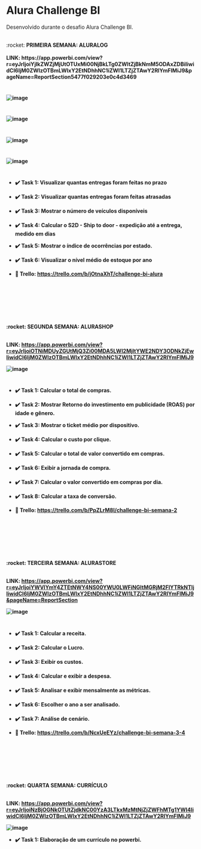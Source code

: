 # Alura Challenge BI

Desenvolvido durante o desafio Alura Challenge BI.
<br>

<br>
:rocket: <strong> PRIMEIRA SEMANA: ALURALOG
<br>
<br>
LINK: https://app.powerbi.com/view?r=eyJrIjoiYjlkZWZjMjUtOTUxMi00NjBkLTg0ZWItZjBkNmM5ODAxZDBiIiwidCI6IjM0ZWIzOTBmLWIxY2EtNDhhNC1iZWI1LTZjZTAwY2RlYmFlMiJ9&pageName=ReportSection5477f029203e0c4d3469

#
![image](https://user-images.githubusercontent.com/27151928/132926989-5a7d06cc-c895-4c1c-a4a2-1bd58e8b659a.png)
# 
#
![image](https://user-images.githubusercontent.com/27151928/134337429-a54089b3-dc07-498e-8bd1-d605e35d4b78.png)
#
#
![image](https://user-images.githubusercontent.com/27151928/134337514-a21963c6-bd09-4134-aca0-879463998973.png)
#
#
![image](https://user-images.githubusercontent.com/27151928/134337572-8df0bec7-6929-4699-acfe-4136719a2cbf.png)
# 

  * :heavy_check_mark:	 Task 1: Visualizar quantas entregas foram feitas no prazo
  * :heavy_check_mark:	 Task 2: Visualizar quantas entregas foram feitas atrasadas
  * :heavy_check_mark:	 Task 3: Mostrar o número de veículos disponíveis
  * :heavy_check_mark:  Task 4: Calcular o S2D - Ship to door - expedição até a entrega, medido em dias
  * :heavy_check_mark:  Task 5: Mostrar o índice de ocorrências por estado.
  * :heavy_check_mark:  Task 6: Visualizar o nível médio de estoque por ano

  * :triangular_flag_on_post: Trello: https://trello.com/b/jOtnaXhT/challenge-bi-alura
  
# 
# 
<br>
<br>
<br>
<br>
<br>
:rocket: <strong> SEGUNDA SEMANA: ALURASHOP
<br>
<br>


LINK: https://app.powerbi.com/view?r=eyJrIjoiOTNiMDUyZGUtMjQ3Zi00MDA5LWI2MjItYWE2NDY3ODNkZjEwIiwidCI6IjM0ZWIzOTBmLWIxY2EtNDhhNC1iZWI1LTZjZTAwY2RlYmFlMiJ9

![image](https://user-images.githubusercontent.com/27151928/134337910-922d48c5-b818-4cf8-a898-716a7eab9c23.png)
#
 
  * :heavy_check_mark:	 Task 1: Calcular o total de compras.
  * :heavy_check_mark:	 Task 2: Mostrar Retorno do investimento em publicidade (ROAS) por idade e gênero.
  * :heavy_check_mark:	 Task 3: Mostrar o ticket médio por dispositivo.
  * :heavy_check_mark:  Task 4: Calcular o custo por clique.
  * :heavy_check_mark:  Task 5: Calcular o total de valor convertido em compras.
  * :heavy_check_mark:  Task 6: Exibir a jornada de compra.
  * :heavy_check_mark:  Task 7: Calcular o valor convertido em compras por dia.
  * :heavy_check_mark:  Task 8: Calcular a taxa de conversão.
 
  * :triangular_flag_on_post: Trello: https://trello.com/b/PpZLrM8l/challenge-bi-semana-2
 
 # 
# 
<br>
<br>
<br>
<br>
<br>
:rocket: <strong> TERCEIRA SEMANA: ALURASTORE
<br>
<br>


LINK: https://app.powerbi.com/view?r=eyJrIjoiYWVlYmY4ZTEtNWY4NS00YWU0LWFiNGItMGRjM2FlYTRkNTljIiwidCI6IjM0ZWIzOTBmLWIxY2EtNDhhNC1iZWI1LTZjZTAwY2RlYmFlMiJ9&pageName=ReportSection

![image](https://user-images.githubusercontent.com/27151928/135756043-37b9ea03-d7b0-4193-a152-582568e0f251.png)
#
 
  * :heavy_check_mark:	 Task 1: Calcular a receita.
  * :heavy_check_mark:	 Task 2: Calcular o Lucro.
  * :heavy_check_mark:	 Task 3: Exibir os custos.
  * :heavy_check_mark:  Task 4: Calcular e exibir a despesa.
  * :heavy_check_mark:  Task 5: Analisar e exibir mensalmente as métricas.
  * :heavy_check_mark:  Task 6: Escolher o ano a ser analisado.
  * :heavy_check_mark:  Task 7: Análise de cenário.
 
  * :triangular_flag_on_post: Trello: https://trello.com/b/NcxUeEYz/challenge-bi-semana-3-4

 # 
# 
<br>
<br>
<br>
<br>
<br>
:rocket: <strong> QUARTA SEMANA: CURRÍCULO
<br>
<br>
 
 LINK: https://app.powerbi.com/view?r=eyJrIjoiNzBjOGNkOTUtZjdkNC00YzA3LTkxMzMtNjZjZWFhMTg1YWI4IiwidCI6IjM0ZWIzOTBmLWIxY2EtNDhhNC1iZWI1LTZjZTAwY2RlYmFlMiJ9
 
 ![image](https://user-images.githubusercontent.com/27151928/136260496-c4cee1d9-3029-4205-b836-063cd4cb1789.png)
 
  * :heavy_check_mark:	 Task 1: Elaboração de um currículo no powerbi.
